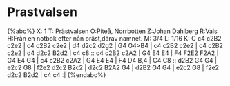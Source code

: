# Prastvalsen

{%abc%}
X: 1
T: Prästvalsen
O:Piteå, Norrbotten
Z:Johan Dahlberg
R:Vals
H:Från en notbok efter nån präst,därav namnet.
M: 3/4
L: 1/16
K: C
c4 c2B2 c2e2 | c4 c2B2 c2e2 | d4 d2c2 d2g2 | G4 G4>B4 | c4 c2B2 c2e2 |
c4 c2B2 c2e2 | d4 d2c2 B2d2 | c4 c8 :: c4 c2B2 c2A2 |
G4 E4 E4 | F4 F2E2 F2A2 | G4 E4 G4 | c4 c2B2 c2A2 |
G4 E4 E4 | F4 D4 B,4 | C4 C8 :: d2B2 G4 G4 |
e2c2 G8 | f2e2 d2c2 B2c2 | d2c2 B2A2 G4 | d2B2 G4 G4 |
e2c2 G8 | f2e2 d2c2 B2d2 | c4 c4 :|
{%endabc%}

